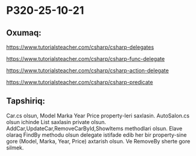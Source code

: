 # P320-25-10-21

## Oxumaq:

https://www.tutorialsteacher.com/csharp/csharp-delegates

https://www.tutorialsteacher.com/csharp/csharp-func-delegate

https://www.tutorialsteacher.com/csharp/csharp-action-delegate

https://www.tutorialsteacher.com/csharp/csharp-predicate

## Tapshiriq:

Car.cs olsun, Model Marka Year Price property-leri saxlasin. 
AutoSalon.cs olsun ichinde List<Car> saxlasin private olsun. AddCar,UpdateCar,RemoveCarById,ShowItems methodlari olsun. 
Elave olaraq FindBy methodu olsun delegate istifade edib her bir property-sine gore (Model, Marka, Year, Price) axtarish olsun.
Ve RemoveBy sherte gore silmek.

